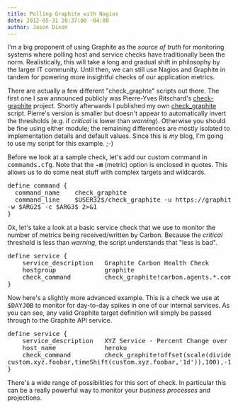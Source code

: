 ```yaml
---
title: Polling Graphite with Nagios
date: 2012-05-31 20:37:00 -04:00
author: Jason Dixon
---
```


<p>I'm a big proponent of using Graphite as the <em>source of truth</em> for monitoring systems where polling host and service checks have traditionally been the norm. Realistically, this will take a long and gradual shift in philosophy by the larger IT community. Until then, we can still use Nagios and Graphite in tandem for powering more insightful checks of our application metrics.</p>

<p>There are actually a few different &quot;check_graphte&quot; scripts out there. The first one I saw announced publicly was Pierre-Yves Ritschard's <a href="https://github.com/pyr/check-graphite">check-graphite</a> project. Shortly afterwards I published my own <a href="https://github.com/obfuscurity/nagios-scripts/blob/master/check_graphite">check_graphite</a> script. Pierre's version is smaller but doesn't appear to automatically invert the thresholds (e.g. if <em>critical</em> is lower than <em>warning</em>). Otherwise you should be fine using either module; the remaining differences are mostly isolated to implementation details and default values. Since this is <em>my</em> blog, I'm going to use my script for this example. ;-)</p>

<!--readmore-->

<p>Before we look at a sample check, let's add our custom command in <tt>commands.cfg</tt>. Note that the <tt><b>-m</b></tt> (metric) option is enclosed in quotes. This allows us to do some neat stuff with complex targets and wildcards.</p>

<pre>
define command {
  command_name    check_graphite
  command_line    $USER32$/check_graphite -u https://graphite.example.com -m "$ARG1$" 
-w $ARG2$ -c $ARG3$ 2>&1
}</pre>

<p>Ok, let's take a look at a basic service check that we use to monitor the number of metrics being received/written by Carbon. Because the <em>critical</em> threshold is less than <em>warning</em>, the script understands that &quot;less is bad&quot;.</p>

<pre>
define service {
    service_description   Graphite Carbon Health Check
    hostgroup             graphite
    check_command         check_graphite!carbon.agents.*.committedPoints!350000!300000
}</pre>

<p>Now here's a slightly more advanced example. This is a check we use at <tt>$DAYJOB</tt> to monitor for day-to-day spikes in one of our internal services. As you can see, any valid Graphite target definition will simply be passed through to the Graphite API service.</p>

<pre>
define service {
    service_description   XYZ Service - Percent Change over Previous Day
    host_name             heroku
    check_command         check_graphite!offset(scale(divideSeries(
custom.xyz.foobar,timeShift(custom.xyz.foobar,'1d')),100),-100)!15!25
}
</pre>

<p>There's a wide range of possibilities for this sort of check. In particular this can be a really powerful way to monitor your <em>business processes</em> and projections.</p>